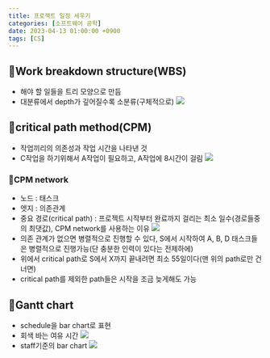```yaml
---
title: 프로젝트 일정 세우기
categories: [소프트웨어 공학]
date: 2023-04-13 01:00:00 +0900
tags: [CS]
---
```


## 📌Work breakdown structure(WBS)

- 해야 할 일들을 트리 모양으로 만듬
- 대분류에서 depth가 깊어질수록 소분류(구체적으로)
  ![](https://velog.velcdn.com/images/wjdtmfgh/post/67607917-6e84-46b3-9fbc-bc434eca16c7/image.png)

## 📌critical path method(CPM)

- 작업끼리의 의존성과 작업 시간을 나타낸 것
- C작업을 하기위해서 A작업이 필요하고, A작업에 8시간이 걸림
  ![](https://velog.velcdn.com/images/wjdtmfgh/post/408352ee-c5d9-4202-8a27-696fbada8102/image.png)

### 📖CPM network

- 노드 : 태스크
- 엣지 : 의존관계
- 중요 경로(critical path) : 프로젝트 시작부터 완료까지 걸리는 최소 일수(경로들중의 최댓값), CPM network를 사용하는 이유
  ![](https://velog.velcdn.com/images/wjdtmfgh/post/333c9f29-6c70-47ab-b703-551ec39e8f44/image.png)
- 의존 관계가 없으면 병렬적으로 진행할 수 있다, S에서 시작하여 A, B, D 태스크들은 병렬적으로 진행가능(단 충분한 인력이 있다는 전제하에)
- 위에서 critical path로 S에서 X까지 끝내려면 최소 55일이다(맨 위의 path로만 건너면)
- critical path를 제외한 path들은 시작을 조금 늦게해도 가능

## 📌Gantt chart

- schedule을 bar chart로 표현
- 회색 바는 여유 시간
  ![](https://velog.velcdn.com/images/wjdtmfgh/post/4bb8cbbd-4b2e-44ba-b17a-bf524f78d801/image.png)
- staff기준의 bar chart
  ![](https://velog.velcdn.com/images/wjdtmfgh/post/9d431023-2182-48b5-b676-6a98ac93f852/image.png)
